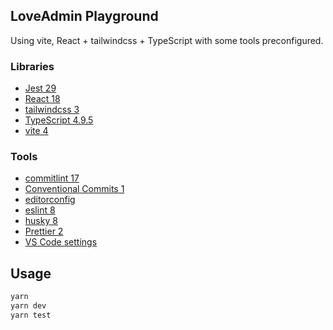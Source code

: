 ## LoveAdmin Playground

Using vite, React + tailwindcss + TypeScript with some tools preconfigured.

### Libraries

- [Jest 29](https://jestjs.io/)
- [React 18](https://reactjs.org/)
- [tailwindcss 3](https://tailwindcss.com/)
- [TypeScript 4.9.5](https://www.typescriptlang.org/)
- [vite 4](https://vitejs.dev/)

### Tools

- [commitlint 17](https://commitlint.js.org)
- [Conventional Commits 1](https://www.conventionalcommits.org)
- [editorconfig](https://editorconfig.org/)
- [eslint 8](https://eslint.org/)
- [husky 8](https://typicode.github.io/husky/#/)
- [Prettier 2](https://prettier.io/)
- [VS Code settings](https://code.visualstudio.com/)

## Usage

```bash
yarn
yarn dev
yarn test
```

